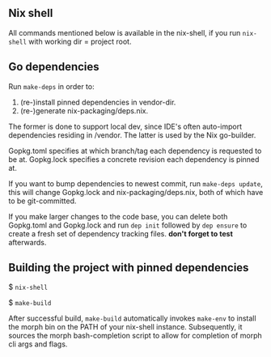 
## Nix shell

All commands mentioned below is available in the nix-shell, if you run `nix-shell` with working dir = project root.

## Go dependencies

Run `make-deps` in order to:

1. (re-)install pinned dependencies in vendor-dir.
2. (re-)generate nix-packaging/deps.nix.

The former is done to support local dev, since IDE's often auto-import dependencies residing in /vendor.
The latter is used by the Nix go-builder.

Gopkg.toml specifies at which branch/tag each dependency is requested to be at.
Gopkg.lock specifies a concrete revision each dependency is pinned at.

If you want to bump dependencies to newest commit, run `make-deps update`, this will change Gopkg.lock and nix-packaging/deps.nix, both of which have to be git-committed.

If you make larger changes to the code base, you can delete both Gopkg.toml and Gopkg.lock and run `dep init` followed by `dep ensure` to create a fresh set of dependency tracking files. **don't forget to test** afterwards.

## Building the project with pinned dependencies

$ `nix-shell`

$ `make-build`

After successful build, `make-build` automatically invokes `make-env` to install the morph bin on the PATH of your nix-shell instance. Subsequently, it sources the morph bash-completion script to allow for completion of morph cli args and flags.
